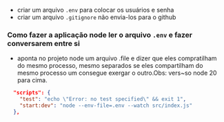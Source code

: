 - criar um arquivo ``.env`` para colocar os usuários e senha
- criar um arquivo ``.gitignore`` não envia-los para o github

### Como fazer a aplicação node ler o arquivo ``.env`` e fazer conversarem entre si

- aponta no projeto node um arquivo .file e dizer que eles compratilham do mesmo processo, mesmo separados se eles compartilham do mesmo processo um consegue exergar o outro.Obs: vers~so node 20 para cima.

~~~json
  "scripts": {
    "test": "echo \"Error: no test specified\" && exit 1",
    "start:dev": "node --env-file=.env --watch src/index.js"
  },
  ~~~


